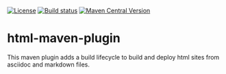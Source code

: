 
[![License](https://img.shields.io/github/license/eitco/html-maven-plugin.svg?style=for-the-badge)](https://opensource.org/license/mit)
[![Build status](https://img.shields.io/github/actions/workflow/status/eitco/html-maven-plugin/deploy.yaml?branch=main&style=for-the-badge&logo=github)](https://github.com/eitco/html-maven-plugin/actions/workflows/deploy.yaml)
[![Maven Central Version](https://img.shields.io/maven-central/v/de.eitco.cicd.html/html-maven-plugin?style=for-the-badge&logo=apachemaven)](https://central.sonatype.com/artifact/de.eitco.cicd.html/html-maven-plugin)

# html-maven-plugin

This maven plugin adds a build lifecycle to build and deploy html sites from asciidoc and markdown files.